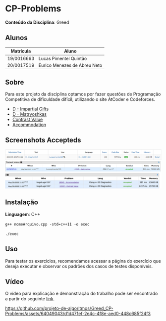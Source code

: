 # CP-Problems

**Conteúdo da Disciplina**: Greed<br>

## Alunos

| Matrícula  | Aluno                        |
| ---------- | ---------------------------- |
| 19/0016663 | Lucas Pimentel Quintão       |
| 20/0017519 | Eurico Menezes de Abreu Neto |

## Sobre

Para este projeto da disciplina optamos por fazer questões de Programação Competitiva de dificuldade difícil, utilizando o site AtCoder e Codeforces.

- [D - Impartial Gifts](https://atcoder.jp/contests/abc302/tasks/abc302_d)
- [D - Matryoshkas](https://codeforces.com/problemset/problem/1790/D)
- [Contrast Value](https://codeforces.com/problemset/problem/1832/C)
- [Accommodation](https://codeforces.com/problemset/problem/1804/D)

## Screenshots Accepteds

![image](./assets/AC_AtCoder_Impartial_Gifts.png)
![image](./assets/AC_CodeForces_Matryoshkas.png)
![image](./assets/AC_CodeForces_ContrastValue_Accommodation.png)

## Instalação

**Linguagem**: C++<br>

<code>g++ nomeArquivo.cpp -std=c++11 -o exec</code>

<code>./exec</code>

## Uso

Para testar os exercícios, recomendamos acessar a página do exercício que deseja executar e observar os padrões dos casos de testes disponíveis.

## Vídeo

O vídeo para explicação e demonstração do trabalho pode ser encontrado a partir do seguinte [link](https://www.youtube.com/watch?v=Ga0zyizIHt4).


https://github.com/projeto-de-algoritmos/Greed_CP-Problems/assets/64049043/d1d471ef-2e4c-4f8e-aed0-448c685f24f3

